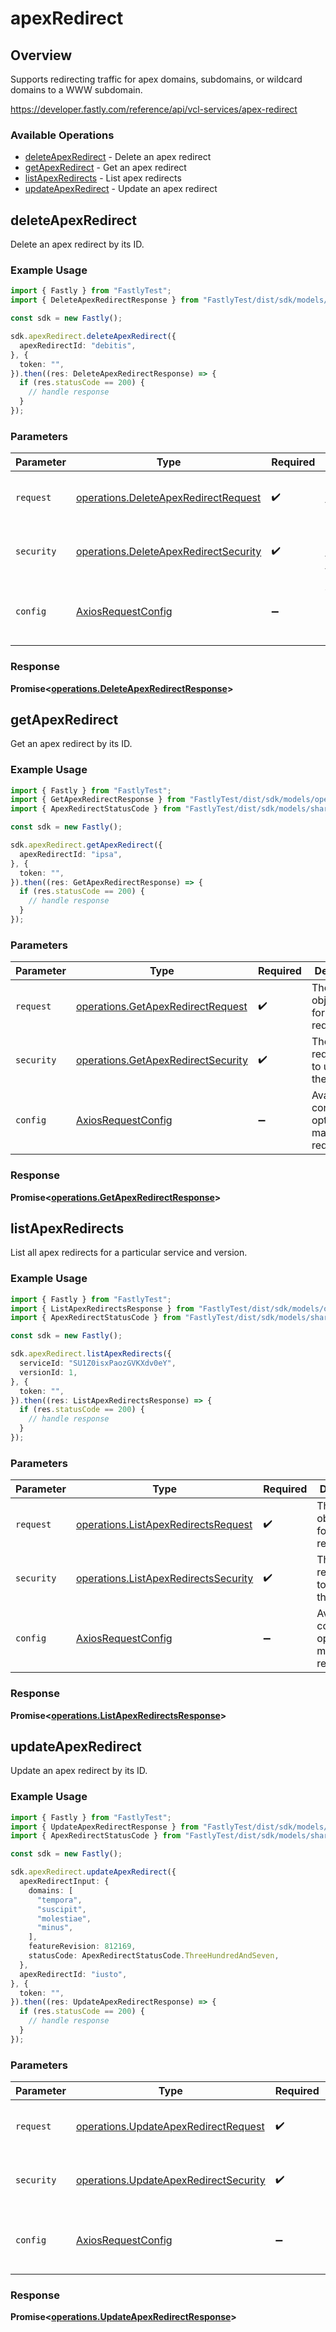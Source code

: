 # apexRedirect

## Overview

Supports redirecting traffic for apex domains, subdomains, or wildcard domains to a WWW subdomain.

<https://developer.fastly.com/reference/api/vcl-services/apex-redirect>
### Available Operations

* [deleteApexRedirect](#deleteapexredirect) - Delete an apex redirect
* [getApexRedirect](#getapexredirect) - Get an apex redirect
* [listApexRedirects](#listapexredirects) - List apex redirects
* [updateApexRedirect](#updateapexredirect) - Update an apex redirect

## deleteApexRedirect

Delete an apex redirect by its ID.

### Example Usage

```typescript
import { Fastly } from "FastlyTest";
import { DeleteApexRedirectResponse } from "FastlyTest/dist/sdk/models/operations";

const sdk = new Fastly();

sdk.apexRedirect.deleteApexRedirect({
  apexRedirectId: "debitis",
}, {
  token: "",
}).then((res: DeleteApexRedirectResponse) => {
  if (res.statusCode == 200) {
    // handle response
  }
});
```

### Parameters

| Parameter                                                                                      | Type                                                                                           | Required                                                                                       | Description                                                                                    |
| ---------------------------------------------------------------------------------------------- | ---------------------------------------------------------------------------------------------- | ---------------------------------------------------------------------------------------------- | ---------------------------------------------------------------------------------------------- |
| `request`                                                                                      | [operations.DeleteApexRedirectRequest](../../models/operations/deleteapexredirectrequest.md)   | :heavy_check_mark:                                                                             | The request object to use for the request.                                                     |
| `security`                                                                                     | [operations.DeleteApexRedirectSecurity](../../models/operations/deleteapexredirectsecurity.md) | :heavy_check_mark:                                                                             | The security requirements to use for the request.                                              |
| `config`                                                                                       | [AxiosRequestConfig](https://axios-http.com/docs/req_config)                                   | :heavy_minus_sign:                                                                             | Available config options for making requests.                                                  |


### Response

**Promise<[operations.DeleteApexRedirectResponse](../../models/operations/deleteapexredirectresponse.md)>**


## getApexRedirect

Get an apex redirect by its ID.

### Example Usage

```typescript
import { Fastly } from "FastlyTest";
import { GetApexRedirectResponse } from "FastlyTest/dist/sdk/models/operations";
import { ApexRedirectStatusCode } from "FastlyTest/dist/sdk/models/shared";

const sdk = new Fastly();

sdk.apexRedirect.getApexRedirect({
  apexRedirectId: "ipsa",
}, {
  token: "",
}).then((res: GetApexRedirectResponse) => {
  if (res.statusCode == 200) {
    // handle response
  }
});
```

### Parameters

| Parameter                                                                                | Type                                                                                     | Required                                                                                 | Description                                                                              |
| ---------------------------------------------------------------------------------------- | ---------------------------------------------------------------------------------------- | ---------------------------------------------------------------------------------------- | ---------------------------------------------------------------------------------------- |
| `request`                                                                                | [operations.GetApexRedirectRequest](../../models/operations/getapexredirectrequest.md)   | :heavy_check_mark:                                                                       | The request object to use for the request.                                               |
| `security`                                                                               | [operations.GetApexRedirectSecurity](../../models/operations/getapexredirectsecurity.md) | :heavy_check_mark:                                                                       | The security requirements to use for the request.                                        |
| `config`                                                                                 | [AxiosRequestConfig](https://axios-http.com/docs/req_config)                             | :heavy_minus_sign:                                                                       | Available config options for making requests.                                            |


### Response

**Promise<[operations.GetApexRedirectResponse](../../models/operations/getapexredirectresponse.md)>**


## listApexRedirects

List all apex redirects for a particular service and version.

### Example Usage

```typescript
import { Fastly } from "FastlyTest";
import { ListApexRedirectsResponse } from "FastlyTest/dist/sdk/models/operations";
import { ApexRedirectStatusCode } from "FastlyTest/dist/sdk/models/shared";

const sdk = new Fastly();

sdk.apexRedirect.listApexRedirects({
  serviceId: "SU1Z0isxPaozGVKXdv0eY",
  versionId: 1,
}, {
  token: "",
}).then((res: ListApexRedirectsResponse) => {
  if (res.statusCode == 200) {
    // handle response
  }
});
```

### Parameters

| Parameter                                                                                    | Type                                                                                         | Required                                                                                     | Description                                                                                  |
| -------------------------------------------------------------------------------------------- | -------------------------------------------------------------------------------------------- | -------------------------------------------------------------------------------------------- | -------------------------------------------------------------------------------------------- |
| `request`                                                                                    | [operations.ListApexRedirectsRequest](../../models/operations/listapexredirectsrequest.md)   | :heavy_check_mark:                                                                           | The request object to use for the request.                                                   |
| `security`                                                                                   | [operations.ListApexRedirectsSecurity](../../models/operations/listapexredirectssecurity.md) | :heavy_check_mark:                                                                           | The security requirements to use for the request.                                            |
| `config`                                                                                     | [AxiosRequestConfig](https://axios-http.com/docs/req_config)                                 | :heavy_minus_sign:                                                                           | Available config options for making requests.                                                |


### Response

**Promise<[operations.ListApexRedirectsResponse](../../models/operations/listapexredirectsresponse.md)>**


## updateApexRedirect

Update an apex redirect by its ID.

### Example Usage

```typescript
import { Fastly } from "FastlyTest";
import { UpdateApexRedirectResponse } from "FastlyTest/dist/sdk/models/operations";
import { ApexRedirectStatusCode } from "FastlyTest/dist/sdk/models/shared";

const sdk = new Fastly();

sdk.apexRedirect.updateApexRedirect({
  apexRedirectInput: {
    domains: [
      "tempora",
      "suscipit",
      "molestiae",
      "minus",
    ],
    featureRevision: 812169,
    statusCode: ApexRedirectStatusCode.ThreeHundredAndSeven,
  },
  apexRedirectId: "iusto",
}, {
  token: "",
}).then((res: UpdateApexRedirectResponse) => {
  if (res.statusCode == 200) {
    // handle response
  }
});
```

### Parameters

| Parameter                                                                                      | Type                                                                                           | Required                                                                                       | Description                                                                                    |
| ---------------------------------------------------------------------------------------------- | ---------------------------------------------------------------------------------------------- | ---------------------------------------------------------------------------------------------- | ---------------------------------------------------------------------------------------------- |
| `request`                                                                                      | [operations.UpdateApexRedirectRequest](../../models/operations/updateapexredirectrequest.md)   | :heavy_check_mark:                                                                             | The request object to use for the request.                                                     |
| `security`                                                                                     | [operations.UpdateApexRedirectSecurity](../../models/operations/updateapexredirectsecurity.md) | :heavy_check_mark:                                                                             | The security requirements to use for the request.                                              |
| `config`                                                                                       | [AxiosRequestConfig](https://axios-http.com/docs/req_config)                                   | :heavy_minus_sign:                                                                             | Available config options for making requests.                                                  |


### Response

**Promise<[operations.UpdateApexRedirectResponse](../../models/operations/updateapexredirectresponse.md)>**

